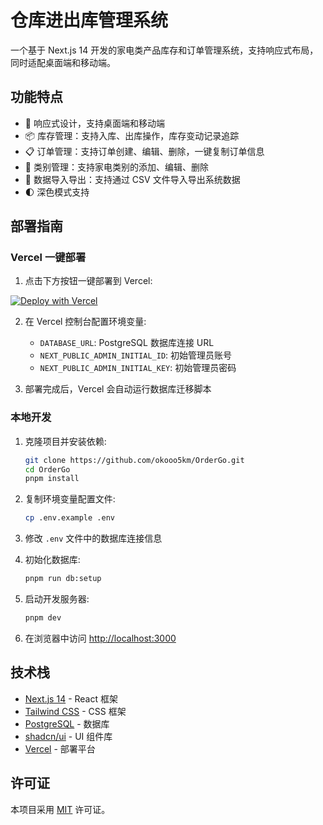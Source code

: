 # 仓库进出库管理系统

一个基于 Next.js 14 开发的家电类产品库存和订单管理系统，支持响应式布局，同时适配桌面端和移动端。

## 功能特点

- 📱 响应式设计，支持桌面端和移动端
- 📦 库存管理：支持入库、出库操作，库存变动记录追踪
- 📋 订单管理：支持订单创建、编辑、删除，一键复制订单信息
- 📁 类别管理：支持家电类别的添加、编辑、删除
- 💾 数据导入导出：支持通过 CSV 文件导入导出系统数据
- 🌓 深色模式支持

## 部署指南

### Vercel 一键部署

1. 点击下方按钮一键部署到 Vercel:

[![Deploy with Vercel](https://vercel.com/button)](https://vercel.com/new/clone?repository-url=https%3A%2F%2Fgithub.com%2Fokooo5km%2FOrderGo)

2. 在 Vercel 控制台配置环境变量:
   - `DATABASE_URL`: PostgreSQL 数据库连接 URL
   - `NEXT_PUBLIC_ADMIN_INITIAL_ID`: 初始管理员账号
   - `NEXT_PUBLIC_ADMIN_INITIAL_KEY`: 初始管理员密码

3. 部署完成后，Vercel 会自动运行数据库迁移脚本

### 本地开发

1. 克隆项目并安装依赖:

   ```bash
   git clone https://github.com/okooo5km/OrderGo.git
   cd OrderGo
   pnpm install
   ```

2. 复制环境变量配置文件:

   ```bash
   cp .env.example .env
   ```

3. 修改 `.env` 文件中的数据库连接信息

4. 初始化数据库:

   ```bash
   pnpm run db:setup
   ```

5. 启动开发服务器:

   ```bash
   pnpm dev
   ```

5. 在浏览器中访问 [http://localhost:3000](http://localhost:3000)

## 技术栈

- [Next.js 14](https://nextjs.org/) - React 框架
- [Tailwind CSS](https://tailwindcss.com/) - CSS 框架
- [PostgreSQL](https://www.postgresql.org/) - 数据库
- [shadcn/ui](https://ui.shadcn.com/) - UI 组件库
- [Vercel](https://vercel.com/) - 部署平台

## 许可证

本项目采用 [MIT](LICENSE) 许可证。
